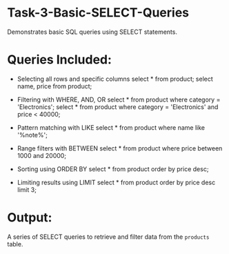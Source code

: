 # Task-3-Basic-SELECT-Queries
Demonstrates basic SQL queries using SELECT statements.

# Queries Included:
- Selecting all rows and specific columns
  select * from product;
  select name, price from product;
  
- Filtering with WHERE, AND, OR
  select * from product where category = 'Electronics';
  select * from product where category = 'Electronics' and price < 40000;
  
- Pattern matching with LIKE
  select * from product where name like '%note%';
  
- Range filters with BETWEEN
  select * from product where price between 1000 and 20000;
  
- Sorting using ORDER BY
  select * from product order by price desc;
  
- Limiting results using LIMIT
 select * from product order by price desc limit 3;

# Output:
A series of SELECT queries to retrieve and filter data from the `products` table.

